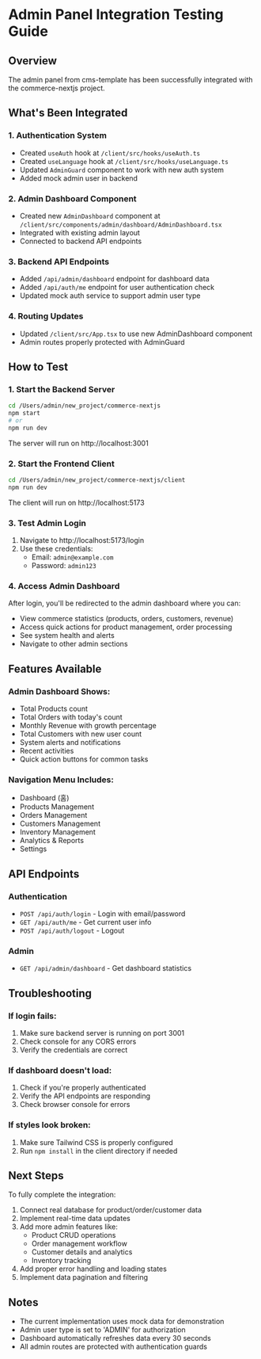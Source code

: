 # Admin Panel Integration Testing Guide

## Overview
The admin panel from cms-template has been successfully integrated with the commerce-nextjs project.

## What's Been Integrated

### 1. Authentication System
- Created `useAuth` hook at `/client/src/hooks/useAuth.ts`
- Created `useLanguage` hook at `/client/src/hooks/useLanguage.ts`
- Updated `AdminGuard` component to work with new auth system
- Added mock admin user in backend

### 2. Admin Dashboard Component
- Created new `AdminDashboard` component at `/client/src/components/admin/dashboard/AdminDashboard.tsx`
- Integrated with existing admin layout
- Connected to backend API endpoints

### 3. Backend API Endpoints
- Added `/api/admin/dashboard` endpoint for dashboard data
- Added `/api/auth/me` endpoint for user authentication check
- Updated mock auth service to support admin user type

### 4. Routing Updates
- Updated `/client/src/App.tsx` to use new AdminDashboard component
- Admin routes properly protected with AdminGuard

## How to Test

### 1. Start the Backend Server
```bash
cd /Users/admin/new_project/commerce-nextjs
npm start
# or
npm run dev
```
The server will run on http://localhost:3001

### 2. Start the Frontend Client
```bash
cd /Users/admin/new_project/commerce-nextjs/client
npm run dev
```
The client will run on http://localhost:5173

### 3. Test Admin Login
1. Navigate to http://localhost:5173/login
2. Use these credentials:
   - Email: `admin@example.com`
   - Password: `admin123`

### 4. Access Admin Dashboard
After login, you'll be redirected to the admin dashboard where you can:
- View commerce statistics (products, orders, customers, revenue)
- Access quick actions for product management, order processing
- See system health and alerts
- Navigate to other admin sections

## Features Available

### Admin Dashboard Shows:
- Total Products count
- Total Orders with today's count
- Monthly Revenue with growth percentage
- Total Customers with new user count
- System alerts and notifications
- Recent activities
- Quick action buttons for common tasks

### Navigation Menu Includes:
- Dashboard (홈)
- Products Management
- Orders Management
- Customers Management
- Inventory Management
- Analytics & Reports
- Settings

## API Endpoints

### Authentication
- `POST /api/auth/login` - Login with email/password
- `GET /api/auth/me` - Get current user info
- `POST /api/auth/logout` - Logout

### Admin
- `GET /api/admin/dashboard` - Get dashboard statistics

## Troubleshooting

### If login fails:
1. Make sure backend server is running on port 3001
2. Check console for any CORS errors
3. Verify the credentials are correct

### If dashboard doesn't load:
1. Check if you're properly authenticated
2. Verify the API endpoints are responding
3. Check browser console for errors

### If styles look broken:
1. Make sure Tailwind CSS is properly configured
2. Run `npm install` in the client directory if needed

## Next Steps

To fully complete the integration:
1. Connect real database for product/order/customer data
2. Implement real-time data updates
3. Add more admin features like:
   - Product CRUD operations
   - Order management workflow
   - Customer details and analytics
   - Inventory tracking
4. Add proper error handling and loading states
5. Implement data pagination and filtering

## Notes
- The current implementation uses mock data for demonstration
- Admin user type is set to 'ADMIN' for authorization
- Dashboard automatically refreshes data every 30 seconds
- All admin routes are protected with authentication guards